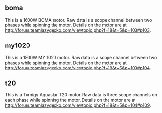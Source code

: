 ## boma

This is a 1600W BOMA motor. Raw data is a scope channel between two phases
while spinning the motor.
Details on the motor are at
<http://forum.teamlazygecko.com/viewtopic.php?f=18&t=5&p=103#p103>.

## my1020

This is a 1800W MY 1020 motor. Raw data is a scope channel between two phases
while spinning the motor.
Details on the motor are at
<http://forum.teamlazygecko.com/viewtopic.php?f=18&t=5&p=103#p104>.

## t20

This is a Turnigy Aquastar T20 motor. Raw data is three scope channels on each
phase while spinning the motor.
Details on the motor are at
<http://forum.teamlazygecko.com/viewtopic.php?f=18&t=5&p=104#p109>.
